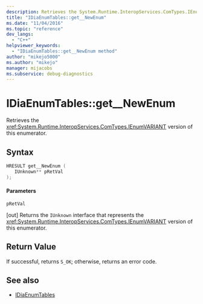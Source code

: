 ```yaml
---
description: Retrieves the System.Runtime.InteropServices.ComTypes.IEnumVARIANT version of the tables enumerator.
title: "IDiaEnumTables::get__NewEnum"
ms.date: "11/04/2016"
ms.topic: "reference"
dev_langs:
  - "C++"
helpviewer_keywords:
  - "IDiaEnumTables::get__NewEnum method"
author: "mikejo5000"
ms.author: "mikejo"
manager: mijacobs
ms.subservice: debug-diagnostics
---
```


# IDiaEnumTables::get__NewEnum

Retrieves the <xref:System.Runtime.InteropServices.ComTypes.IEnumVARIANT> version of this enumerator.

## Syntax

```c++
HRESULT get__NewEnum ( 
   IUnknown** pRetVal
);
```

#### Parameters

 `pRetVal`

[out] Returns the `IUnknown` interface that represents the <xref:System.Runtime.InteropServices.ComTypes.IEnumVARIANT> version of this enumerator.

## Return Value

If successful, returns `S_OK`; otherwise, returns an error code.

## See also

- [IDiaEnumTables](../../debugger/debug-interface-access/idiaenumtables.md)
